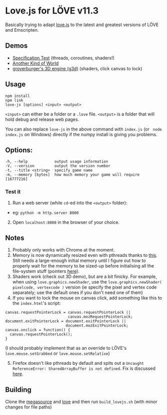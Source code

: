Love.js for LÖVE v11.3
============
Basically trying to adapt [love.js](https://github.com/TannerRogalsky/love.js) to the latest and greatest versions of LÖVE and Emscripten.

## Demos
 * [Specification Test](https://davidobot.net/lovejs_spec/) (threads, coroutines, shaders!)
 * [Another Kind of World](https://davidobot.net/akow/)
 * [groverburger's 3D engine (g3d)](https://davidobot.net/3d/) (shaders, click canvas to lock)

## Usage
```
npm install
npm link
love-js [options] <input> <output>
```

`<input>` can either be a folder or a `.love` file.
`<output>` is a folder that will hold debug and release web pages.

You can also replace `love-js` in the above command with `index.js` (or ` node index.js` on Windows) directly if the numpy install is giving you problems.

## Options:
```
-h, --help            output usage information
-V, --version         output the version number
-t, --title <string>  specify game name
-m, --memory [bytes]  how much memory your game will require [16777216]
```

### Test it
1. Run a web server (while `cd`-ed into the `<output>` folder):
  - eg: `python -m http.server 8000`
2. Open `localhost:8000` in the browser of your choice.

## Notes
1. Probably only works with Chrome at the moment.
2. Memory is now dynamically resized even with pthreads thanks to [this](https://github.com/emscripten-core/emscripten/pull/8365). Still needs a large-enough initial memory until I figure out how to properly wait for the memory to be sized-up before initialising all the file-system stuff (pointers [here](https://emscripten.org/docs/getting_started/FAQ.html#how-can-i-tell-when-the-page-is-fully-loaded-and-it-is-safe-to-call-compiled-functions)).
3. Shaders work (check out 3D demo), but are a bit finicky. For example, when using `love.graphics.newShader`, use the `love.graphics.newShader( pixelcode, vertexcode )` version (ie specify the pixel and vertex code separately; use the default ones if you don't need one of them)
4. If you want to lock the mouse on canvas click, add something like this to the `index.html`'s script:
```
canvas.requestPointerLock = canvas.requestPointerLock ||
                            canvas.mozRequestPointerLock;
document.exitPointerLock = document.exitPointerLock ||
                           document.mozExitPointerLock;
canvas.onclick = function() {
  canvas.requestPointerLock();
}
```
(I should probably implement that as an override to LÖVE's `love.mouse.setGrabbed` or `love.mouse.setRelative`)

5. Firefox doesn't like pthreads by default and spits out a
`Uncaught ReferenceError: SharedArrayBuffer is not defined`. Fix is discussed [here](https://github.com/ggerganov/kbd-audio/issues/9). 


## Building
Clone the [megasource](https://github.com/Davidobot/megasource/tree/emscripten) and [love](https://github.com/Davidobot/love/tree/emscripten) and then run `build_lovejs.sh` (with minor changes for file paths)
